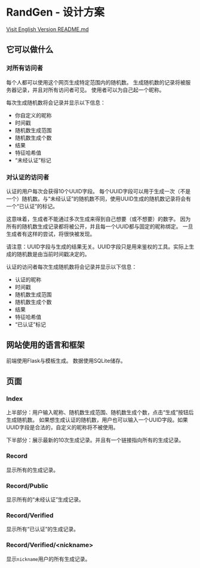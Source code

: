 # RandGen - 设计方案

[Visit English Version README.md](README.md)


## 它可以做什么

### 对所有访问者

每个人都可以使用这个网页生成特定范围内的随机数。
生成随机数的记录将被服务器记录，并且对所有访问者可见。
使用者可以为自己起一个昵称。

每次生成随机数将会记录并显示以下信息：

- 你自定义的昵称
- 时间戳
- 随机数生成范围
- 随机数生成个数
- 结果
- 特征哈希值
- “未经认证”标记

### 对认证的访问者

认证的用户每次会获得10个UUID字段。
每个UUID字段可以用于生成一次（不是一个）随机数。与“未经认证”的随机数不同，使用UUID生成的随机数记录将会有一个“已认证”的标记。

这意味着，生成者不能通过多次生成来得到自己想要（或不想要）的数字。
因为所有的随机数生成记录都将被公开，并且每一个UUID都与固定的昵称绑定。
一旦生成者有这样的尝试，将很快被发现。

请注意：UUID字段与生成的结果无关。UUID字段只是用来鉴权的工具。实际上生成的随机数是由当前时间戳决定的。

认证的访问者每次生成随机数将会记录并显示以下信息：

- 认证的昵称
- 时间戳
- 随机数生成范围
- 随机数生成个数
- 结果
- 特征哈希值
- “已认证”标记

## 网站使用的语言和框架

前端使用Flask与模板生成。
数据使用SQLite储存。

## 页面

### Index

上半部分：用户输入昵称、随机数生成范围、随机数生成个数，点击“生成”按钮后生成随机数。
如果想生成认证的随机数，用户也可以输入一个UUID字段。如果UUID字段是合法的，自定义的昵称将不被使用。

下半部分：展示最新的10次生成记录。并且有一个链接指向所有的生成记录。

### Record

显示所有的生成记录。

### Record/Public

显示所有的“未经认证”生成记录。

### Record/Verified

显示所有“已认证”的生成记录。

### Record/Verified/\<nickname\>

显示`nickname`用户的所有生成记录。